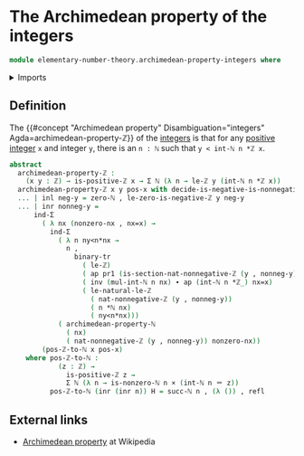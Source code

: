 # The Archimedean property of the integers

```agda
module elementary-number-theory.archimedean-property-integers where
```

<details><summary>Imports</summary>

```agda
open import elementary-number-theory.archimedean-property-natural-numbers
open import elementary-number-theory.integers
open import elementary-number-theory.multiplication-integers
open import elementary-number-theory.multiplication-natural-numbers
open import elementary-number-theory.natural-numbers
open import elementary-number-theory.nonnegative-integers
open import elementary-number-theory.positive-and-negative-integers
open import elementary-number-theory.positive-integers
open import elementary-number-theory.strict-inequality-integers

open import foundation.action-on-identifications-functions
open import foundation.binary-transport
open import foundation.cartesian-product-types
open import foundation.coproduct-types
open import foundation.dependent-pair-types
open import foundation.identity-types
open import foundation.transport-along-identifications
open import foundation.unit-type
```

</details>

## Definition

The {{#concept "Archimedean property" Disambiguation="integers" Agda=archimedean-property-ℤ}} of the [integers](elementary-number-theory.integers.md) is that for any [positive integer](elementary-number-theory.positive-integers.md) `x`
and integer `y`, there is an `n : ℕ` such that `y < int-ℕ n *ℤ x`.

```agda
abstract
  archimedean-property-ℤ :
    (x y : ℤ) → is-positive-ℤ x → Σ ℕ (λ n → le-ℤ y (int-ℕ n *ℤ x))
  archimedean-property-ℤ x y pos-x with decide-is-negative-is-nonnegative-ℤ {y}
  ... | inl neg-y = zero-ℕ , le-zero-is-negative-ℤ y neg-y
  ... | inr nonneg-y =
      ind-Σ
        ( λ nx (nonzero-nx , nx=x) →
          ind-Σ
            ( λ n ny<n*nx →
              n ,
                binary-tr
                  ( le-ℤ)
                  ( ap pr1 (is-section-nat-nonnegative-ℤ (y , nonneg-y)))
                  ( inv (mul-int-ℕ n nx) ∙ ap (int-ℕ n *ℤ_) nx=x)
                  ( le-natural-le-ℤ
                    ( nat-nonnegative-ℤ (y , nonneg-y))
                    ( n *ℕ nx)
                    ( ny<n*nx)))
            ( archimedean-property-ℕ
              ( nx)
              ( nat-nonnegative-ℤ (y , nonneg-y)) nonzero-nx))
        (pos-ℤ-to-ℕ x pos-x)
    where pos-ℤ-to-ℕ :
            (z : ℤ) →
              is-positive-ℤ z →
              Σ ℕ (λ n → is-nonzero-ℕ n × (int-ℕ n ＝ z))
          pos-ℤ-to-ℕ (inr (inr n)) H = succ-ℕ n , (λ ()) , refl
```

## External links

- [Archimedean property](https://en.wikipedia.org/wiki/Archimedean_property) at
  Wikipedia
